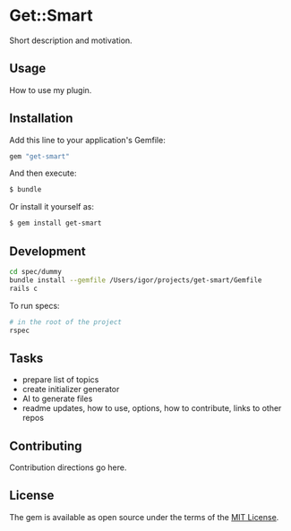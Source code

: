 # Get::Smart
Short description and motivation.

## Usage
How to use my plugin.

## Installation
Add this line to your application's Gemfile:

```ruby
gem "get-smart"
```

And then execute:
```bash
$ bundle
```

Or install it yourself as:
```bash
$ gem install get-smart
```

## Development

```bash
cd spec/dummy
bundle install --gemfile /Users/igor/projects/get-smart/Gemfile
rails c
```

To run specs:

```bash
# in the root of the project
rspec
```

## Tasks

- prepare list of topics
- create initializer generator
- AI to generate files
- readme updates, how to use, options, how to contribute, links to other repos

## Contributing
Contribution directions go here.

## License
The gem is available as open source under the terms of the [MIT License](https://opensource.org/licenses/MIT).
